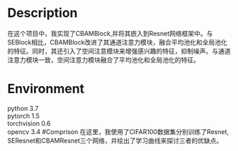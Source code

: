 # Description
在这个项目中，我实现了CBAMBlock,并将其嵌入到Resnet网络框架中。与SEBlock相比，CBAMBlock改进了其通道注意力模块，融合平均池化和全局池化的特征。同时，其还引入了空间注意模块来增强感兴趣的特征，抑制噪声。与通道注意力模块一致，空间注意力模块融合了平均池化和全局池化的特征。
# Environment
python 3.7  
pytorch 1.5  
torchvision 0.6  
opencv 3.4
#Comprison
在这里，我使用了CIFAR100数据集分别训练了Resnet, SEResnet和CBAMResnet三个网络，并绘出了学习曲线来探讨三者的优缺点。

